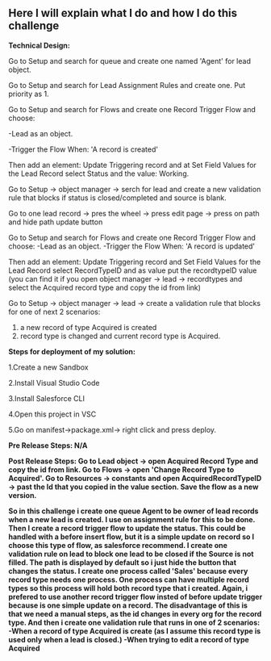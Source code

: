 ## Here I will explain what I do and how I do this challenge

<b>Technical Design:</b>

Go to Setup and search for queue and create one named 'Agent' for lead object.

Go to Setup and search for Lead Assignment Rules and create one. Put priority as 1.

Go to Setup and search for Flows and create one Record Trigger Flow and choose:

-Lead as an object. 

-Trigger the Flow When: 'A record is created'

Then add an element: Update Triggering record and at Set Field Values for the Lead Record select Status and the value: Working.

Go to Setup -> object manager -> serch for lead and create a new validation rule that blocks if status is closed/completed and source is blank.

Go to one lead record -> pres the wheel -> press edit page -> press on path and hide path update button

Go to Setup and search for Flows and create one Record Trigger Flow and choose:
-Lead as an object. 
-Trigger the Flow When: 'A record is updated'

Then add an element: Update Triggering record and Set Field Values for the Lead Record select RecordTypeID and as value put the recordtypeID value (you can find it if you open object manager -> lead -> recordtypes and select the Acquired record type and copy the id from link)

Go to Setup -> object manager -> lead -> create a validation rule that blocks for one of next 2 scenarios:
1. a new record of type Acquired is created
2. record type is changed and current record type is Acquired.


<b>Steps for deployment of my solution:</b>

1.Create a new Sandbox

2.Install Visual Studio Code

3.Install Salesforce CLI

4.Open this project in VSC

5.Go on manifest->package.xml-> right click and press deploy.

<b>Pre Release Steps: N/A </b>

<b>Post Release Steps: Go to Lead object -> open Acquired Record Type and copy the id from link.
                    Go to Flows -> open 'Change Record Type to Acquired'. Go to Resources -> constants and open AcquiredRecordTypeID -> past the Id that you copied in the value section. Save the flow as a new version.

So in this challenge i create one queue Agent to be owner of lead records when a new lead is created. I use on assignment rule for this to be done. Then I create a record trigger flow to update the status. This could be handled with a before insert flow, but it is a simple update on record so I choose this type of flow, as salesforce recommend.
I create one validation rule on lead to block one lead to be closed if the Source is not filled.
The path is displayed by default so i just hide the button that changes the status.
I create one process called 'Sales' because every record type needs one process. One process can have multiple record types so this process will hold both record type that i created.
Again, i prefered to use another record trigger flow insted of before update trigger because is one simple update on a record. The disadvantage of this is that we need a manual steps, as the id changes in every org for the record type.
And then i create one validation rule that runs in one of 2 scenarios:
-When a record of type Acquired is create (as I assume this record type is used only when a lead is closed.)
-When trying to edit a record of type Acquired
